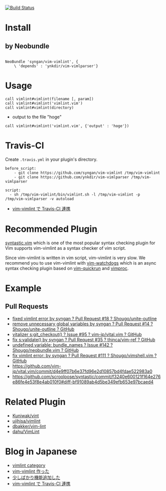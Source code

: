 [![Build Status](https://travis-ci.org/syngan/vim-vimlint.svg?branch=master)](https://travis-ci.org/syngan/vim-vimlint)

# Install

## by Neobundle

```vim

NeoBundle 'syngan/vim-vimlint', {
    \ 'depends' : 'ynkdir/vim-vimlparser'}
```

# Usage

```vim
call vimlint#vimlint(filename [, param])
call vimlint#vimlint('vimlint.vim')
call vimlint#vimlint(directory)
```

- output to the file "hoge"
```vim
call vimlint#vimlint('vimlint.vim', {'output' : 'hoge'})
```

# Travis-CI

Create `.travis.yml` in your plugin's directory.
```
before_script:
    - git clone https://github.com/syngan/vim-vimlint /tmp/vim-vimlint
    - git clone https://github.com/ynkdir/vim-vimlparser /tmp/vim-vimlparser

script:
  - sh /tmp/vim-vimlint/bin/vimlint.sh -l /tmp/vim-vimlint -p /tmp/vim-vimlparser -v autoload
```

- [vim-vimlint で Travis-CI 連携](http://d.hatena.ne.jp/syngan/20140321/1395411106)

# Recommended Plugin

[syntastic.vim](https://github.com/scrooloose/syntastic) which is one of the most popular syntax checking plugin for Vim supports vim-vimlint as a syntax checker of vim script.

Since vim-vimlint is written in vim script, vim-vimlint is very slow.
We recommend you to use vim-vimlint with [vim-watchdogs](https://github.com/osyo-manga/vim-watchdogs) which is an async syntax checking plugin based on [vim-quickrun](https://github.com/thinca/vim-quickrun) and [vimproc](https://github.com/Shougo/vimproc.vim).

# Example

## Pull Requests

- [fixed vimlint error by syngan ? Pull Request #18 ? Shougo/unite-outline](https://github.com/Shougo/unite-outline/pull/18)
- [remove unnecessary global variables by syngan ? Pull Request #14 ? Shougo/unite-outline ? GitHub](https://github.com/Shougo/unite-outline/pull/14)
- [vitalizer s:git_checkout() ? Issue #95 ? vim-jp/vital.vim ? GitHub](https://github.com/vim-jp/vital.vim/issues/95)
- [fix s:validate() by syngan ? Pull Request #35 ? thinca/vim-ref ? GitHub](https://github.com/thinca/vim-ref/pull/35)
- [undefined variable: bundle_names ? Issue #142 ? Shougo/neobundle.vim ? GitHub](https://github.com/Shougo/neobundle.vim/issues/142)
- [fix vimlint error: by syngan ? Pull Request #111 ? Shougo/vimshell.vim ? GitHub](https://github.com/Shougo/vimshell.vim/pull/111)
- https://github.com/vim-jp/vital.vim/commit/d4e9ff07b6e37fd96e2d10857bd4fdae522983a0
- https://github.com/scrooloose/syntastic/commit/f3240e600121f164e276e86fe4e53f8e4ab010f0#diff-bf91089ab4d5be349efb653e97bcaed4

# Related Plugin

- [Kuniwak/vint](https://github.com/Kuniwak/vint)
- [ujihisa/vimlint](https://github.com/ujihisa/vimlint)
- [dbakker/vim-lint](https://github.com/dbakker/vim-lint)
- [dahu/VimLint](https://github.com/dahu/VimLint)


# Blog in Japanese

- [vimlint category](http://d.hatena.ne.jp/syngan/searchdiary?word=*[vim-vimlint])
- [vim-vimlint 作った](http://d.hatena.ne.jp/syngan/20131122/1385046290)
- [少しばかり機能追加した](http://d.hatena.ne.jp/syngan/20131130/1385816375)
- [vim-vimlint で Travis-CI 連携](http://d.hatena.ne.jp/syngan/20140321/1395411106)
